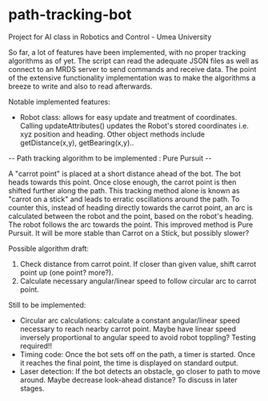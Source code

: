 # path-tracking-bot

Project for AI class in Robotics and Control - Umea University

So far, a lot of features have been implemented, with no proper tracking algorithms as of yet.
The script can read the adequate JSON files as well as connect to an MRDS server to send commands and receive data.
The point of the extensive functionality implementation was to make the algorithms a breeze to write and also to read afterwards.

Notable implemented features:
- Robot class: allows for easy update and treatment of coordinates. Calling updateAttributes() updates the Robot's stored coordinates i.e. xyz position and heading. Other object methods include getDistance(x,y), getBearing(x,y)..


-- Path tracking algorithm to be implemented : Pure Pursuit --

A "carrot point" is placed at a short distance ahead of the bot. The bot heads towards this point. Once close enough, the carrot point is then shifted further along the path.
This tracking method alone is known as "carrot on a stick" and leads to erratic oscillations around the path. To counter this, instead of heading directly towards the carrot point, an arc is calculated between the robot and the point, based on the robot's heading. The robot follows the arc towards the point. This improved method is Pure Pursuit. It will be more stable than Carrot on a Stick, but possibly slower?

Possible algorithm draft:

1. Check distance from carrot point. If closer than given value, shift carrot point up (one point? more?).
2. Calculate necessary angular/linear speed to follow circular arc to carrot point.

Still to be implemented:

- Circular arc calculations: calculate a constant angular/linear speed necessary to reach nearby carrot point. Maybe have linear speed inversely proportional to angular speed to avoid robot toppling? Testing required!!
- Timing code: Once the bot sets off on the path, a timer is started. Once it reaches the final point, the time is displayed on standard output.
- Laser detection: If the bot detects an obstacle, go closer to path to move around. Maybe decrease look-ahead distance? To discuss in later stages. 
